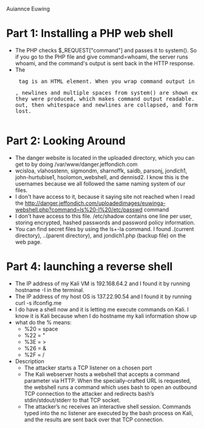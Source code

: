 Auiannce Euwing
# Part 1: Installing a PHP web shell
- The PHP checks $_REQUEST["command"] and passes it to system(). So if you go to the PHP file and give command=whoami, the server runs whoami, and the command's output is sent back in the HTTP response.
- The <pre> tag is an HTML element. When you wrap command output in <pre>, newlines and multiple spaces from system() are shown exactly as they were produced, which makes command output readable. If you leave it out, then whitespace and newlines are collapsed, and formatting is lost.

# Part 2: Looking Around
- The danger website is located in the uploaded directory, which you can get to by doing  /var/www/danger.jeffondich.com
- wcisloa, vlahosstenn, sigmondm, sharnoffk, saidb, parsonj, jondich1, john-hurtubise1, hsolomon_webshell, and dennisd2. I know this is the usernames because we all followed the same naming system of our files.
- I don't have access to it, because it saying site not reached when I read the http://danger.jeffondich.com/uploadedimages/euwinga-webshell.php?command=ls%20-l%20/etc/passwd command
- I don't have access to this file. /etc/shadow contains one line per user, storing encrypted, hashed passwords and password policy information.
- You can find secret files by using the ls+-la command. I found  .(current directory), ..(parent directory), and jondich1.php (backup file) on the web page. 

# Part 4: launching a reverse shell
- The IP address of my Kali VM is 192.168.64.2 and I found it by running hostname -I in the terminal.
- The IP address of my host OS is 137.22.90.54 and I found it by running  curl -s ifconfig.me
- I do have a shell now and it is letting me execute commands on Kali. I know it is Kali because when I do hostname my kali information show up
- what do the % means:
   - %20 = space
   - %22 = "
   - %3E = >
   - %26 = &
   - %2F = /
- Description
   - The attacker starts a TCP listener on a chosen port
   - The Kali webserver hosts a webshell that accepts a command parameter via HTTP. When the specially-crafted URL is requested, the webshell runs a command which uses bash to open an outbound TCP connection to the attacker and redirects bash’s stdin/stdout/stderr to that TCP socket.
   - The attacker’s nc receives an interactive shell session. Commands typed into the nc listener are executed by the bash process on Kali, and the results are sent back over that TCP connection.
     
  

